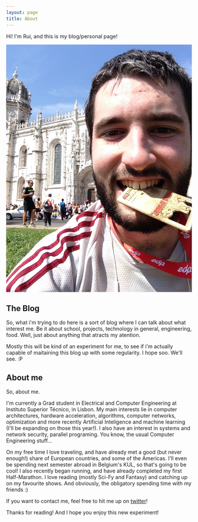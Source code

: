 ```yaml
---
layout: page
title: About
---
```


<p class="message">
Hi! I'm Rui, and this is my blog/personal page!
</p>

![After my first half marathon!.](/assets/2014-03-16%2013.10.40.jpg)

## The Blog

So, what i'm trying to do here is a sort of blog where I can talk about what interest me. Be it about school, projects, technology in general, engineering, food. Well, just about anything that atracts my atention.

Mostly this will be kind of an experiment for me, to see if i'm actually capable of maitaining this blog up with some regularity. I hope soo. We'll see. :P


## About me

So, about me.

I'm currently a Grad student in Electrical and Computer Engineering at Instituto Superior Técnico, in Lisbon. My main interests lie in computer architectures, hardware acceleration, algorithms, computer networks, optimization and more recently Artificial Inteligence and machine learning (I'll be expanding on those this year!). I also have an interest in systems and network security, parallel programing. You know, the usual Computer Engineering stuff...

On my free time I love traveling, and have already met a good (but never enough!) share of European countries, and some of the Americas. I'll even be spending next semester abroad in Belgium's KUL, so that's going to be cool! I also recently began running, and have already completed my first Half-Marathon. I love reading (mostly Sci-Fy and Fantasy) and catching up on my favourite shows. And obviously, the obligatory spending time with my friends :)

If you want to contact me, feel free to hit me up on <a href = "twitter.com/rui278">twitter</a>!

Thanks for reading! And I hope you enjoy this new experiment!
